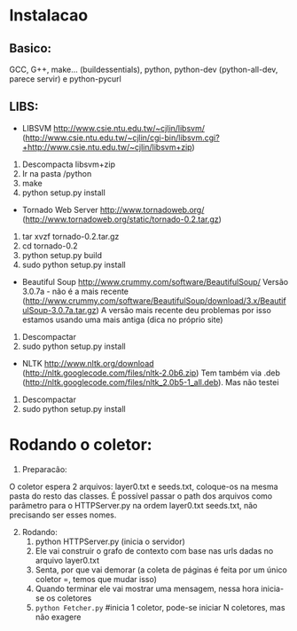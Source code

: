Instalacao
=======

Basico:
-----------------

   GCC, G++, make... (buildessentials), python, python-dev (python-all-dev, parece servir) e python-pycurl

LIBS:
-----------

* LIBSVM
http://www.csie.ntu.edu.tw/~cjlin/libsvm/ (http://www.csie.ntu.edu.tw/~cjlin/cgi-bin/libsvm.cgi?+http://www.csie.ntu.edu.tw/~cjlin/libsvm+zip)

1. Descompacta libsvm+zip
2. Ir na pasta /python
3. make
4. python setup.py install

* Tornado Web Server
http://www.tornadoweb.org/ (http://www.tornadoweb.org/static/tornado-0.2.tar.gz)

1. tar xvzf tornado-0.2.tar.gz
2. cd tornado-0.2
3. python setup.py build
4. sudo python setup.py install

* Beautiful Soup
http://www.crummy.com/software/BeautifulSoup/ Versão 3.0.7a - não é a mais recente
(http://www.crummy.com/software/BeautifulSoup/download/3.x/BeautifulSoup-3.0.7a.tar.gz)
A versão mais recente deu problemas por isso estamos usando uma mais antiga (dica no próprio site)

1. Descompactar
2. sudo python setup.py install

* NLTK
http://www.nltk.org/download (http://nltk.googlecode.com/files/nltk-2.0b6.zip)
Tem também via .deb (http://nltk.googlecode.com/files/nltk_2.0b5-1_all.deb). Mas não testei

1. Descompactar
2. sudo python setup.py install


Rodando o coletor:
==========

1. Preparacão:

O coletor espera 2 arquivos: layer0.txt e seeds.txt, coloque-os na mesma pasta do resto das classes. É possível passar o path dos arquivos como parâmetro para o HTTPServer.py na ordem layer0.txt seeds.txt, não precisando ser esses nomes.

2. Rodando:
   1. python HTTPServer.py (inicia o servidor)
	1. Ele vai construir o grafo de contexto com base nas urls dadas no arquivo layer0.txt
	2. Senta, por que vai demorar (a coleta de páginas é feita por um único coletor =\, temos que mudar isso)
	3. Quando terminar ele vai mostrar uma mensagem, nessa hora inicia-se os coletores
   2. `python Fetcher.py` #inicia 1 coletor, pode-se iniciar N coletores, mas não exagere


